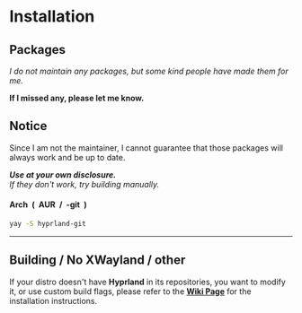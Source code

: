 
# Installation

## Packages

*I do not maintain any packages, but some kind people have made them for me.*

**If I missed any, please let me know.**

## Notice

Since I am not the maintainer, I cannot guarantee that those packages will always work and be up to date.

***Use at your own disclosure.*** <br>
*If they don't work, try building manually.*

#### Arch ( AUR / -git )

```sh
yay -S hyprland-git
```

---


## Building / No XWayland / other

If your distro doesn't have **Hyprland** in its repositories, you want to modify it, or use custom build flags, please refer to the **[Wiki Page][Install]** for the installation instructions.


<!----------------------------------------------------------------------------->

[Install]: https://github.com/vaxerski/Hyprland/wiki/Installation


